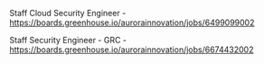 Staff Cloud Security Engineer - https://boards.greenhouse.io/aurorainnovation/jobs/6499099002

Staff Security Engineer - GRC - https://boards.greenhouse.io/aurorainnovation/jobs/6674432002

